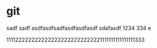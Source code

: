 # git

sadf
sadf
asdfasdfsadfasdfasdfasdf
sdafasdf
1234
334
e








1111222222222222222222222222221111111111111111333
